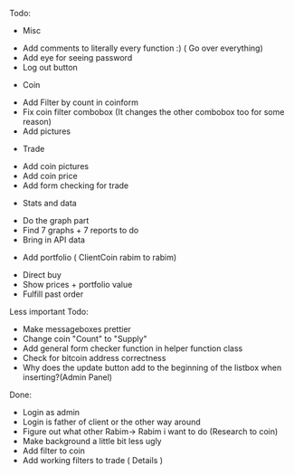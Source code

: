 ﻿Todo:
* Misc
- Add comments to literally every function :) ( Go over everything)
- Add eye for seeing password
- Log out button


* Coin
- Add Filter by count in coinform
- Fix coin filter combobox (It changes the other combobox too for some reason)
- Add pictures

* Trade
- Add coin pictures 
- Add coin price
- Add form checking for trade


* Stats and data
- Do the graph part
- Find 7 graphs + 7 reports to do
- Bring in API data

* Add portfolio ( ClientCoin rabim to rabim)
- Direct buy
- Show prices + portfolio value
- Fulfill past order



Less important Todo: 
* Make messageboxes prettier
* Change coin "Count" to "Supply"
* Add general form checker function in helper function class
* Check for bitcoin address correctness
* Why does the update button add to the beginning of the listbox when inserting?(Admin Panel)

Done:
* Login as admin
* Login is father of client or the other way around
* Figure out what other Rabim-> Rabim i want to do (Research to coin)
* Make background a little bit less ugly
* Add filter to coin
* Add working filters to trade ( Details )
